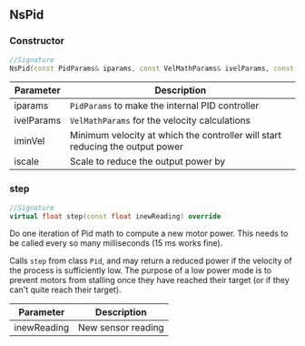 ## NsPid

### Constructor

```c++
//Signature
NsPid(const PidParams& iparams, const VelMathParams& ivelParams, const float iminVel, const float iscale = 0.1)
```

Parameter | Description
----------|------------
iparams | `PidParams` to make the internal PID controller
ivelParams | `VelMathParams` for the velocity calculations
iminVel | Minimum velocity at which the controller will start reducing the output power
iscale | Scale to reduce the output power by

### step

```c++
//Signature
virtual float step(const float inewReading) override
```

Do one iteration of Pid math to compute a new motor power. This needs to be called every so many milliseconds (15 ms works fine).

Calls `step` from class `Pid`, and may return a reduced power if the velocity of the process is sufficiently low. The purpose of a low power mode is to prevent motors from stalling once they have reached their target (or if they can't quite reach their target).

Parameter | Description
----------|------------
inewReading | New sensor reading
